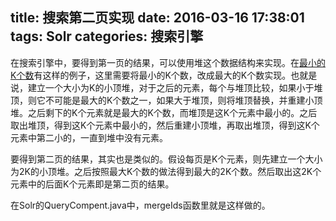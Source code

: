 title: 搜索第二页实现
date: 2016-03-16 17:38:01
tags: Solr
categories: 搜索引擎
---
在搜索引擎中，要得到第一页的结果，可以使用堆这个数据结构来实现。在[最小的K个数](http://program.dengshilong.org/2014/08/14/最小的K个数/)有这样的例子，这里需要将最小的K个数，改成最大的K个数实现。也就是说，建立一个大小为K的小顶堆，对于之后的元素，每个与堆顶比较，如果小于堆顶，则它不可能是最大的K个数之一，如果大于堆顶，则将堆顶替换，并重建小顶堆。之后剩下的K个元素就是最大的K个数，而堆顶是这K个元素中最小的。之后取出堆顶，得到这K个元素中最小的，然后重建小顶堆，再取出堆顶，得到这K个元素中第二小的，一直到堆中没有元素。

要得到第二页的结果，其实也是类似的。假设每页是K个元素，则先建立一个大小为2K的小顶堆。之后按照最大K个数的做法得到最大的2K个数。然后取出这2K个元素中的后面K个元素即是第二页的结果。

在Solr的QueryCompent.java中，mergeIds函数里就是这样做的。